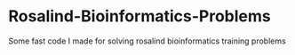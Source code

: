 # Rosalind-Bioinformatics-Problems
Some fast code I made for solving rosalind bioinformatics training problems
